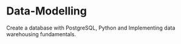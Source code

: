 # Data-Modelling
Create a database with PostgreSQL, Python and Implementing data warehousing fundamentals.
